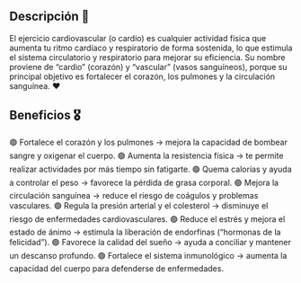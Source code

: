 ## Descripción 📖

El ejercicio cardiovascular (o cardio) es cualquier actividad física que aumenta tu ritmo cardíaco y respiratorio de forma sostenida, lo que estimula el sistema circulatorio y respiratorio para mejorar su eficiencia.
Su nombre proviene de “cardio” (corazón) y “vascular” (vasos sanguíneos), porque su principal objetivo es fortalecer el corazón, los pulmones y la circulación sanguínea. ❤ 

## Beneficios 🎖

🟢 Fortalece el corazón y los pulmones → mejora la capacidad de bombear sangre y oxigenar el cuerpo.
🟢 Aumenta la resistencia física → te permite realizar actividades por más tiempo sin fatigarte.
🟢 Quema calorías y ayuda a controlar el peso → favorece la pérdida de grasa corporal.
🟢 Mejora la circulación sanguínea → reduce el riesgo de coágulos y problemas vasculares.
🟢 Regula la presión arterial y el colesterol → disminuye el riesgo de enfermedades cardiovasculares.
🟢 Reduce el estrés y mejora el estado de ánimo → estimula la liberación de endorfinas (“hormonas de la  felicidad”).
🟢 Favorece la calidad del sueño → ayuda a conciliar y mantener un descanso profundo.
🟢 Fortalece el sistema inmunológico → aumenta la capacidad del cuerpo para defenderse de enfermedades.
